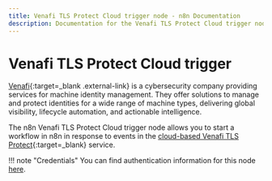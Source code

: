 ```yaml
---
title: Venafi TLS Protect Cloud trigger node - n8n Documentation
description: Documentation for the Venafi TLS Protect Cloud trigger node in n8n, a workflow automation platform. Includes details of operations and configuration, and links to examples and credentials information.
---
```


# Venafi TLS Protect Cloud trigger

[Venafi](https://www.venafi.com/){:target=_blank .external-link} is a cybersecurity company providing services for machine identity management. They offer solutions to manage and protect identities for a wide range of machine types, delivering global visibility, lifecycle automation, and actionable intelligence.

The n8n Venafi TLS Protect Cloud trigger node allows you to start a workflow in n8n in response to events in the [cloud-based Venafi TLS Protect](https://vaas.venafi.com/){:target=_blank} service.

!!! note "Credentials"
    You can find authentication information for this node [here](/integrations/builtin/credentials/venafitlsprotectcloud/).

